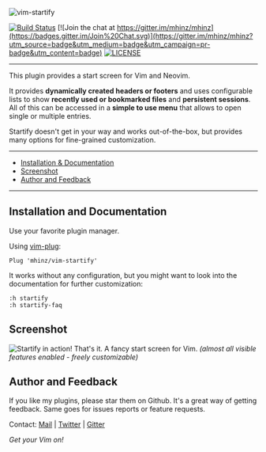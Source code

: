 ![vim-startify](https://raw.githubusercontent.com/mhinz/vim-startify/master/pictures/startify-logo.png)

[![Build Status](https://travis-ci.org/mhinz/vim-startify.svg?branch=master)](https://travis-ci.org/mhinz/vim-startify)
[![Join the chat at https://gitter.im/mhinz/mhinz](https://badges.gitter.im/Join%20Chat.svg)](https://gitter.im/mhinz/mhinz?utm_source=badge&utm_medium=badge&utm_campaign=pr-badge&utm_content=badge)
[![LICENSE](https://img.shields.io/badge/license-MIT-lightgrey.svg)](https://raw.githubusercontent.com/mhinz/vim-startify/master/LICENSE)

---

This plugin provides a start screen for Vim and Neovim.

It provides **dynamically created headers or footers** and uses configurable
lists to show **recently used or bookmarked files** and **persistent sessions**.
All of this can be accessed in a **simple to use menu** that allows to open
single or multiple entries.

Startify doesn't get in your way and works out-of-the-box, but provides many
options for fine-grained customization.

---

- [Installation & Documentation](#installation-and-documentation)
- [Screenshot](#screenshot)
- [Author and Feedback](#author-and-feedback)

---

## Installation and Documentation

Use your favorite plugin manager.

Using [vim-plug](https://github.com/junegunn/vim-plug):

    Plug 'mhinz/vim-startify'

It works without any configuration, but you might want to look into the
documentation for further customization:

    :h startify
    :h startify-faq

## Screenshot

![Startify in action!](https://github.com/mhinz/vim-startify/blob/master/pictures/startify-menu.png)
That's it. A fancy start screen for Vim.  _(almost all visible features enabled - freely customizable)_

## Author and Feedback

If you like my plugins, please star them on Github. It's a great way of getting
feedback. Same goes for issues reports or feature requests.

Contact:
[Mail](mailto:mh.codebro@gmail.com) |
[Twitter](https://twitter.com/_mhinz_) |
[Gitter](https://gitter.im/mhinz/mhinz)

_Get your Vim on!_
